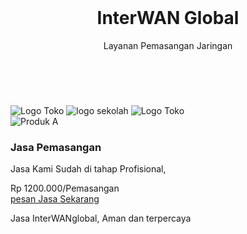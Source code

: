 <!DOCTYPE html>
<html lang="id">
<head>
  <meta charset="UTF-8">
  <meta name="viewport" content="width=device-width, initial-scale=1.0">
  <title>InterWAN Global</title>
  <link rel="stylesheet" href="style.css">
</head>
<body>
  <header>
    <br>
    <h1>InterWAN Global</h1>
    <p>Layanan Pemasangan Jaringan</p>
    <br>
  </header>
<div> 
  <img src="Logo/logo_psh.png" alt="Logo Toko" class="logo">
  <img src="logo/logo_TKJ.png" alt="logo sekolah" class="logo_TKJ">
  <img src="Logo/logo_SMK.png" alt="Logo Toko" class="logo_SMK">
  </div>
  
  <main class="container">
    <div class="produk">
      <img src="https://via.placeholder.com/250" alt="Produk A">
      <h3>Jasa Pemasangan</h3>
      <p>Jasa Kami Sudah di tahap Profisional,</p>
      <div class="harga">Rp 1200.000/Pemasangan</div>
      <a href="#" class="btn">pesan Jasa Sekarang</a>
    </div>

  </main>

  <footer>
    <p>Jasa InterWANglobal, Aman dan terpercaya</p>
  </footer>
</body>
</html>
